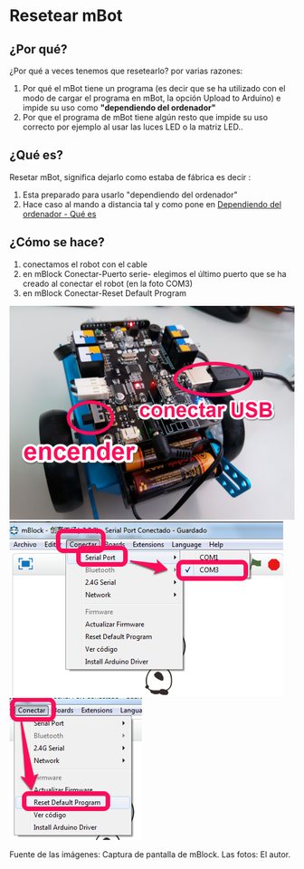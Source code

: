 
# Resetear mBot

## ¿Por qué?

¿Por qué a veces tenemos que resetearlo? por varias razones:

1. Por qué el mBot tiene un programa (es decir que se ha utilizado con el modo de cargar el programa en mBot, la opción Upload to Arduino) e impide su uso como **"dependiendo del ordenador"**
1. Por que el programa de mBot tiene algún resto que impide su uso correcto por ejemplo al usar las luces LED o la matriz LED..

## ¿Qué es?

Resetar mBot, significa dejarlo como estaba de fábrica es decir :

1. Esta preparado para usarlo "dependiendo del ordenador"
1. Hace caso al mando a distancia tal y como pone en [Dependiendo del ordenador - Qué es](dependiendo_del_ordenador__qu_es.html)

## ¿Cómo se hace?

1. conectamos el robot con el cable
1. en mBlock Conectar-Puerto serie- elegimos el último puerto que se ha creado al conectar el robot (en la foto COM3)
1. en mBlock Conectar-Reset Default Program

![](img/conectarUSB.png)
![](img/conectar2.png)
![](img/conectar4.png)

Fuente de las imágenes: Captura de pantalla de mBlock. Las fotos: El autor.

